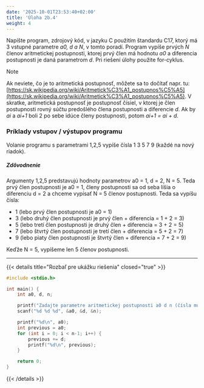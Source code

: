 ```yaml
---
date: '2025-10-01T23:53:40+02:00'
title: 'Úloha 2b.4'
weight: 4
---
```


Napíšte program, zdrojový kód, v jazyku C použitím štandardu C17, ktorý má 3 vstupné parametre _a0, d a N_, v tomto
poradí. Program vypíše prvých _N_ členov aritmetickej postupnosti, ktorej prvý člen má hodnotu _a0_ a
diferencia postupnosti je daná parametrom _d_. Pri riešení úlohy použite for-cyklus.

> [!NOTE]
> Ak neviete, čo je to aritmetická postupnosť, môžete sa to dočítať napr.
> tu: [https://sk.wikipedia.org/wiki/Aritmetick%C3%A1_postupnos%C5%A5](https://sk.wikipedia.org/wiki/Aritmetick%C3%A1_postupnos%C5%A5).
> V skratke, aritmetická postupnosť je postupnosť čísiel, v ktorej je člen postupnosti rovný súčtu
> predošlého člena postupnosti a diferencie _d_. Ak by _ai_ a _ai+1_ boli 2 po sebe idúce členy postupnosti,
> potom _ai+1 = ai + d_.

### Príklady vstupov / výstupov programu

Volanie programu s parametrami 1,2,5 vypíše čísla 1 3 5 7 9 (každé na nový riadok).

##### Zdôvodnenie

Argumenty 1,2,5 predstavujú hodnoty parametrov a0 = 1, d = 2, N = 5.
Teda prvý člen postupnosti je a0 = 1, členy postupnosti sa od seba líšia o diferenciu d = 2 a chceme
vypísať N = 5 členov postupnosti. Teda sa vypíšu čísla:

- 1 (lebo prvý člen postupnosti je a0 = 1)
- 3 (lebo druhý člen postupnosti je prvý člen + diferencia = 1 + 2 = 3)
- 5 (lebo tretí člen postupnosti je druhý člen + diferencia = 3 + 2 = 5)
- 7 (lebo štvrtý člen postupnosti je tretí člen + diferencia = 5 + 2 = 7)
- 9 (lebo piaty člen postupnosti je štvrtý člen + diferencia = 7 + 2 = 9)

Keďže N = 5, vypíšeme len 5 členov postupnosti.

---

{{< details title="Rozbaľ pre ukážku riešenia" closed="true" >}}

```C
#include <stdio.h>

int main() {
    int a0, d, n;

    printf("Zadajte parametre aritmetickej postupnosti a0 d n (čísla musia byť oddelené medzerou): ");
    scanf("%d %d %d", &a0, &d, &n);

    printf("%d\n", a0);
    int previous = a0;
    for (int i = 0; i < n-1; i++) {
        previous += d;
        printf("%d\n", previous);
    }

    return 0;
}
```

{{< /details >}}

